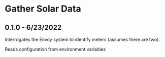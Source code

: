 # Gather Solar Data

## 0.1.0 - 6/23/2022

Interrogates the Envoy system to identify meters (assumes there are two).

Reads configuration from environment variables

